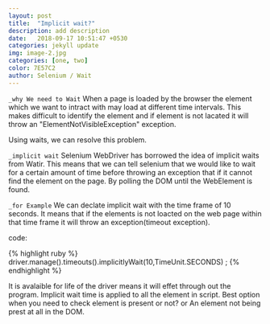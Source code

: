 ```yaml
---
layout: post
title:  "Implicit wait?"
description: add description
date:   2018-09-17 10:51:47 +0530
categories: jekyll update
img: image-2.jpg
categories: [one, two]
color: 7E57C2
author: Selenium / Wait
---
```

`_why We need to Wait`
When a page is loaded by the browser the element which we want to intract with may load at different time intervals. This makes difficult to identify the element and if element is not lacated it will throw an "ElementNotVisibleException" exception.

Using waits, we can resolve this problem.


`_implicit wait` 
Selenium WebDriver has borrowed the idea of implicit waits from Watir. This means that we can tell selenium that we would like to wait for a certain amount of time before throwing an exception that if it cannot find the element on the page.
By polling the DOM until the WebElement is found.

`_for Example`
We can declate implicit wait with the time frame of 10 seconds. It means that if the elements is not loacted on the web page within that time frame it will throw an exception(timeout exception).

code:

{% highlight ruby %}
driver.manage().timeouts().implicitlyWait(10,TimeUnit.SECONDS) ;
{% endhighlight %}

It is avalaible for life of the driver means it will effet through out the program. Implicit wait time is applied to all the element in script.
Best option when you need to check element is present or not? or An element not being prest at all in the DOM.

